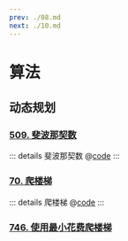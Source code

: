 ```yaml
---
prev: ./08.md
next: ./10.md
---
```


# 算法

## 动态规划

### [509. 斐波那契数](https://leetcode.cn/problems/fibonacci-number/description/)

::: details 斐波那契数
@[code](./dp/fib.py)
:::

### [70. 爬楼梯](https://leetcode.cn/problems/climbing-stairs/)

::: details 爬楼梯
@[code](./dp/climbStairs.py)
:::

### [746. 使用最小花费爬楼梯](https://leetcode.cn/problems/min-cost-climbing-stairs/)